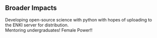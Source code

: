 ## Broader Impacts

Developing open-source science with python with hopes of uploading to the ENKI server for distribution.  
Mentoring undergraduates!
Female Power!!

